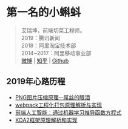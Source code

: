 # 第一名的小蝌蚪

> 艾瑞坤，前端切菜工程师。<br/>
> 2019：腾讯新闻<br/>
> 2018：阿里淘宝技术部<br/>
> 2014~2017：阿里移动事业部<br/>
> [微博](https://www.weibo.com/airuikun/) | [知乎](https://www.zhihu.com/people/ai-rui-kun-95/) | [Github](https://github.com/airuikun)

## 2019年心路历程
- [PNG图片压缩原理--屌丝的眼泪](https://github.com/airuikun/blog/issues/1)
- [webpack工程化打包原理解析与实现](https://github.com/airuikun/blog/issues/1)
- [前端人工智能：通过机器学习推导函数方程式](https://juejin.im/post/5c24c64b6fb9a049ec6b22fe)
- [KOA2框架原理解析和实现](https://github.com/airuikun/blog/issues/1)

